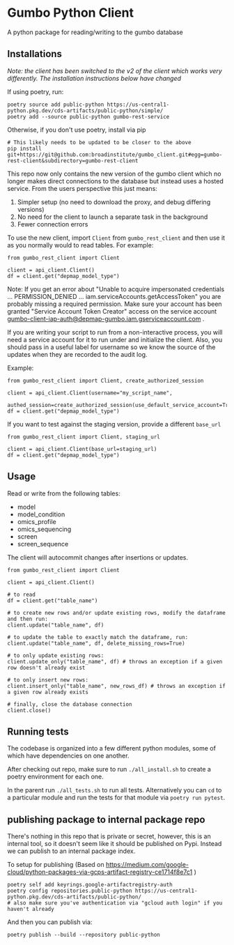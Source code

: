 # Gumbo Python Client

A python package for reading/writing to the gumbo database


## Installations

*Note: the client has been switched to the v2 of the client which works very
differently. The installation instructions below have changed*

If using poetry, run:

```
poetry source add public-python https://us-central1-python.pkg.dev/cds-artifacts/public-python/simple/
poetry add --source public-python gumbo-rest-service
```

Otherwise, if you don't use poetry, install via pip

```
# This likely needs to be updated to be closer to the above
pip install git+https://git@github.com:broadinstitute/gumbo_client.git#egg=gumbo-rest-client&subdirectory=gumbo-rest-client
```

This repo now only contains the new version of the gumbo client which no
longer makes direct connections to the database but instead uses a hosted
service. From the users perspective this just means:

1. Simpler setup (no need to download the proxy, and debug differing versions)
2. No need for the client to launch a separate task in the background
3. Fewer connection errors 

To use the new client, import `Client` from `gumbo_rest_client` and then use it as you normally would to read tables. For example:
```
from gumbo_rest_client import Client

client = api_client.Client()
df = client.get("depmap_model_type")
```

Note: If you get an error about "Unable to acquire impersonated credentials ... PERMISSION_DENIED ... iam.serviceAccounts.getAccessToken" you are probably missing a required permission. Make sure your account has been granted "Service Account Token Creator" access on the service account gumbo-client-iap-auth@depmap-gumbo.iam.gserviceaccount.com .

If you are writing your script to run from a non-interactive process, you will need
a service account for it to run under and initialize the client. Also, you should pass in a useful label for username so we know the source of the updates when they
are recorded to the audit log.

Example:

```
from gumbo_rest_client import Client, create_authorized_session

client = api_client.Client(username="my_script_name", 
    authed_session=create_authorized_session(use_default_service_account=True))
df = client.get("depmap_model_type")
```

If you want to test against the staging version, provide a different `base_url`
```
from gumbo_rest_client import Client, staging_url

client = api_client.Client(base_url=staging_url)
df = client.get("depmap_model_type")
```


## Usage

Read or write from the following tables:
- model
- model_condition
- omics_profile
- omics_sequencing
- screen
- screen_sequence

The client will autocommit changes after insertions or updates.

```
from gumbo_rest_client import Client

client = api_client.Client()

# to read
df = client.get("table_name")

# to create new rows and/or update existing rows, modify the dataframe and then run:
client.update("table_name", df)

# to update the table to exactly match the dataframe, run:
client.update("table_name", df, delete_missing_rows=True)

# to only update existing rows:
client.update_only("table_name", df) # throws an exception if a given row doesn't already exist

# to only insert new rows:
client.insert_only("table_name", new_rows_df) # throws an exception if a given row already exists

# finally, close the database connection
client.close()
```

## Running tests

The codebase is organized into a few different python modules, some of which
have dependencies on one another.

After checking out repo, make sure to run `./all_install.sh` to create a
poetry environment for each one.

In the parent run `./all_tests.sh` to run all tests. Alternatively you can
`cd` to a particular module and run the tests for that module via `poetry
run pytest`.


## publishing package to internal package repo

There's nothing in this repo that is private or secret, however, this is an internal
tool, so it doesn't seem like it should be published on Pypi. Instead we can publish to an internal package index. 

To setup for publishing (Based on https://medium.com/google-cloud/python-packages-via-gcps-artifact-registry-ce1714f8e7c1 )

```
poetry self add keyrings.google-artifactregistry-auth
poetry config repositories.public-python https://us-central1-python.pkg.dev/cds-artifacts/public-python/                                                      
# also make sure you've authentication via "gcloud auth login" if you haven't already
```

And then you can publish via:

```
poetry publish --build --repository public-python
```


